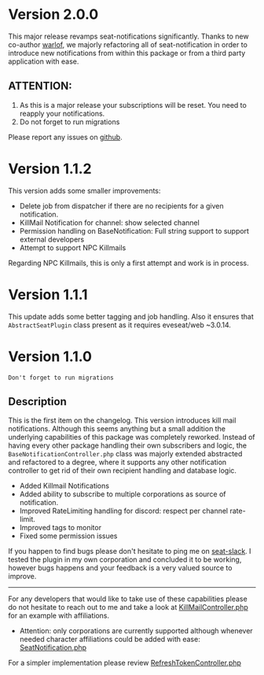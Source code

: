 # Version 2.0.0
This major release revamps seat-notifications significantly. Thanks to new co-author [warlof](https://github.com/warlof), we majorly refactoring all of seat-notification in order to introduce new notifications from within this package or from a third party application with ease.

## ATTENTION: 
1. As this is a major release your subscriptions will be reset. You need to reapply your notifications.
2. Do not forget to run migrations

Please report any issues on [github](https://github.com/herpaderpaldent/seat-notifications/issues).

# Version 1.1.2
This version adds some smaller improvements:
* Delete job from dispatcher if there are no recipients for a given notification.
* KillMail Notification for channel: show selected channel
* Permission handling on BaseNotification: Full string support to support external developers
* Attempt to support NPC Killmails

Regarding NPC Killmails, this is only a first attempt and work is in process.

# Version 1.1.1
This update adds some better tagging and job handling. Also it ensures that `AbstractSeatPlugin` class present as it requires eveseat/web ~3.0.14.

# Version 1.1.0

```
Don't forget to run migrations
```

## Description
This is the first item on the changelog. This version introduces kill mail notifications. Although this seems anything but a small addition the underlying capabilities of this package was completely reworked. Instead of having every other package handling their own subscribers and logic, the `BaseNotificationController.php` class was majorly extended abstracted and refactored to a degree, where it supports any other notification controller to get rid of their own recipient handling and database logic. 

* Added Killmail Notifications
* Added ability to subscribe to multiple corporations as source of notification.
* Improved RateLimiting handling for discord: respect per channel rate-limit.
* Improved tags to monitor
* Fixed some permission issues

If you happen to find bugs please don't hesitate to ping me on [seat-slack](https://eveseat-slack.herokuapp.com/). I tested the plugin in my own corporation and concluded it to be working, however bugs happens and your feedback is a very valued source to improve.

---

For any developers that would like to take use of these capabilities please do not hesitate to reach out to me and take a look at [KillMailController.php](https://github.com/herpaderpaldent/seat-notifications/blob/master/src/Http/Controllers/Notifications/KillMailController.php) for an example with affiliations.

* Attention: only corporations are currently supported although whenever needed character affiliations could be added with ease: [SeatNotification.php](https://github.com/herpaderpaldent/seat-notifications/blob/master/src/Models/SeatNotification.php#L36)

For a simpler implementation please review [RefreshTokenController.php](https://github.com/herpaderpaldent/seat-notifications/blob/master/src/Http/Controllers/Notifications/RefreshTokenController.php)

